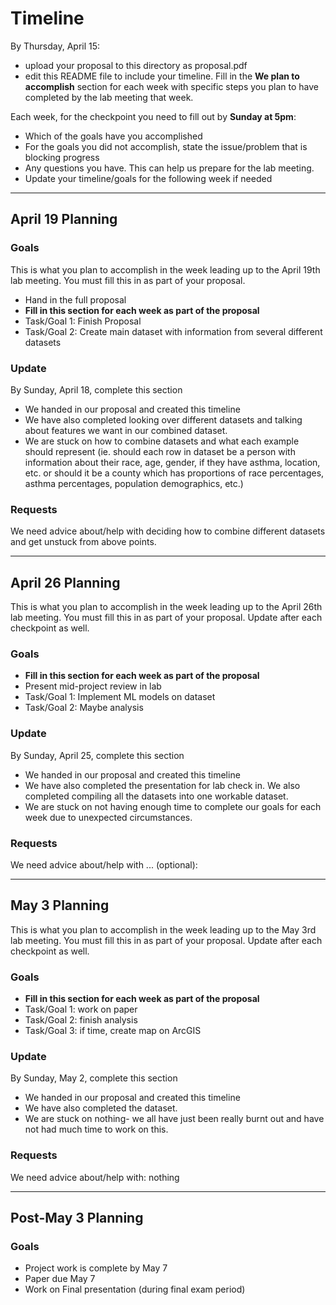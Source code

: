 # Timeline
By Thursday, April 15:
* upload your proposal to this directory as proposal.pdf
* edit this README file to include your timeline.  Fill in the **We plan to accomplish** section for each week with specific steps you plan to have completed by the lab meeting that week.

Each week, for the checkpoint you need to fill out by **Sunday at 5pm**:
* Which of the goals have you accomplished
* For the goals you did not accomplish, state the issue/problem that is blocking progress
* Any questions you have.  This can help us prepare for the lab meeting.
* Update your timeline/goals for the following week if needed

-------
## April 19 Planning

### Goals ###
This is what you plan to accomplish in the week leading up to the April 19th
lab meeting.  You must fill this in as part of your proposal.
* Hand in the full proposal
* **Fill in this section for each week as part of the proposal**
* Task/Goal 1: Finish Proposal
* Task/Goal 2: Create main dataset with information from several different datasets

### Update ###

By Sunday, April 18, complete this section
* We handed in our proposal and created this timeline
* We have also completed looking over different datasets and talking about features we want in our combined dataset.
* We are stuck on how to combine datasets and what each example should represent (ie. should each row in dataset be a person with information about their race, age, gender, if they have asthma, location, etc. or should it be a county which has proportions of race percentages, asthma percentages, population demographics, etc.)

### Requests ###
We need advice about/help with deciding how to combine different datasets and get unstuck from above points. 

------
## April 26 Planning

This is what you plan to accomplish in the week leading up to the April 26th
lab meeting.  You must fill this in as part of your proposal. Update after
each checkpoint as well.

### Goals ###

* **Fill in this section for each week as part of the proposal**
* Present mid-project review in lab
* Task/Goal 1: Implement ML models on dataset
* Task/Goal 2: Maybe analysis 

### Update ###

By Sunday, April 25, complete this section

* We handed in our proposal and created this timeline
* We have also completed the presentation for lab check in. We also completed compiling all the datasets into one workable dataset.
* We are stuck on not having enough time to complete our goals for each week due to unexpected circumstances. 

### Requests ###
We need advice about/help with ... (optional):

------
## May 3 Planning

This is what you plan to accomplish in the week leading up to the May 3rd
lab meeting.  You must fill this in as part of your proposal. Update after
each checkpoint as well.

### Goals ###

* **Fill in this section for each week as part of the proposal**
* Task/Goal 1: work on paper
* Task/Goal 2: finish analysis
* Task/Goal 3: if time, create map on ArcGIS


### Update ###

By Sunday, May 2, complete this section

* We handed in our proposal and created this timeline
* We have also completed the dataset.
* We are stuck on nothing- we all have just been really burnt out and have not had much time to work on this.

### Requests ###
We need advice about/help with: nothing

------

## Post-May 3 Planning

### Goals ###

* Project work is complete by May 7
* Paper due May 7
* Work on Final presentation (during final exam period)
